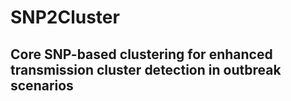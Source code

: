 # SNP2Cluster

## Core SNP-based clustering for enhanced transmission cluster detection in outbreak scenarios
